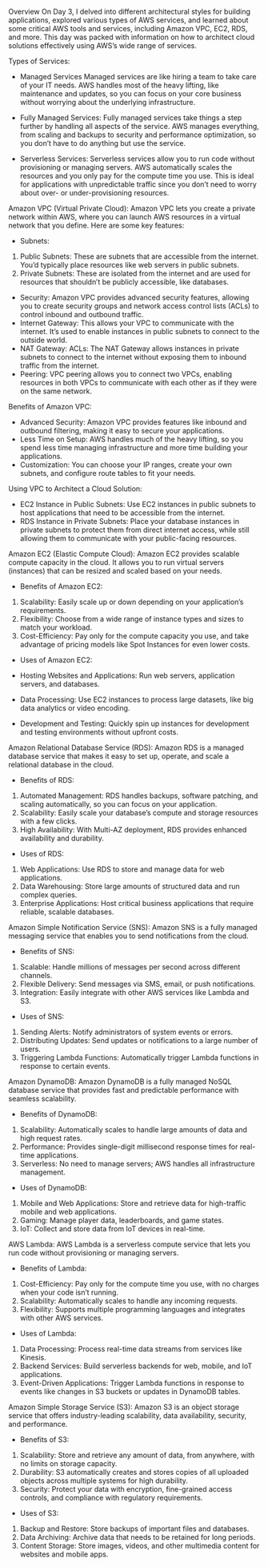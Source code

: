 Overview
On Day 3, I delved into different architectural styles for building applications, explored various types of AWS services, and learned about some critical AWS tools and services, including Amazon VPC, EC2, RDS, and more. This day was packed with information on how to architect cloud solutions effectively using AWS’s wide range of services.

Types of Services:

* Managed Services
Managed services are like hiring a team to take care of your IT needs. AWS handles most of the heavy lifting, like maintenance and updates, so you can focus on your core business without worrying about the underlying infrastructure.

* Fully Managed Services:
Fully managed services take things a step further by handling all aspects of the service. AWS manages everything, from scaling and backups to security and performance optimization, so you don’t have to do anything but use the service.

* Serverless Services:
Serverless services allow you to run code without provisioning or managing servers. AWS automatically scales the resources and you only pay for the compute time you use. This is ideal for applications with unpredictable traffic since you don’t need to worry about over- or under-provisioning resources.

Amazon VPC (Virtual Private Cloud):
Amazon VPC lets you create a private network within AWS, where you can launch AWS resources in a virtual network that you define. Here are some key features:

* Subnets:

1. Public Subnets: These are subnets that are accessible from the internet. You’d typically place resources like web servers in public subnets.
2. Private Subnets: These are isolated from the internet and are used for resources that shouldn’t be publicly accessible, like databases.
* Security:
Amazon VPC provides advanced security features, allowing you to create security groups and network access control lists (ACLs) to control inbound and outbound traffic.
* Internet Gateway:
This allows your VPC to communicate with the internet. It’s used to enable instances in public subnets to connect to the outside world.
* NAT Gateway:
ACLs: The NAT Gateway allows instances in private subnets to connect to the internet without exposing them to inbound traffic from the internet.
* Peering:
VPC peering allows you to connect two VPCs, enabling resources in both VPCs to communicate with each other as if they were on the same network.

Benefits of Amazon VPC: 
* Advanced Security: Amazon VPC provides features like inbound and outbound filtering, making it easy to secure your applications.
* Less Time on Setup: AWS handles much of the heavy lifting, so you spend less time managing infrastructure and more time building your applications.
* Customization: You can choose your IP ranges, create your own subnets, and configure route tables to fit your needs.

Using VPC to Architect a Cloud Solution:
* EC2 Instance in Public Subnets: Use EC2 instances in public subnets to host applications that need to be accessible from the internet.
* RDS Instance in Private Subnets: Place your database instances in private subnets to protect them from direct internet access, while still allowing them to communicate with your public-facing resources.


Amazon EC2 (Elastic Compute Cloud):
Amazon EC2 provides scalable compute capacity in the cloud. It allows you to run virtual servers (instances) that can be resized and scaled based on your needs.

* Benefits of Amazon EC2:

1. Scalability: Easily scale up or down depending on your application’s requirements.
2. Flexibility: Choose from a wide range of instance types and sizes to match your workload.
3. Cost-Efficiency: Pay only for the compute capacity you use, and take advantage of pricing models like Spot Instances for even lower costs.
* Uses of Amazon EC2:

* Hosting Websites and Applications: Run web servers, application servers, and databases.
* Data Processing: Use EC2 instances to process large datasets, like big data analytics or video encoding.
* Development and Testing: Quickly spin up instances for development and testing environments without upfront costs.

Amazon Relational Database Service (RDS):
Amazon RDS is a managed database service that makes it easy to set up, operate, and scale a relational database in the cloud.

* Benefits of RDS:

1. Automated Management: RDS handles backups, software patching, and scaling automatically, so you can focus on your application.
2. Scalability: Easily scale your database’s compute and storage resources with a few clicks.
3. High Availability: With Multi-AZ deployment, RDS provides enhanced availability and durability.
* Uses of RDS:

1. Web Applications: Use RDS to store and manage data for web applications.
2. Data Warehousing: Store large amounts of structured data and run complex queries.
3. Enterprise Applications: Host critical business applications that require reliable, scalable databases.


Amazon Simple Notification Service (SNS):
Amazon SNS is a fully managed messaging service that enables you to send notifications from the cloud.

* Benefits of SNS:

1. Scalable: Handle millions of messages per second across different channels.
2. Flexible Delivery: Send messages via SMS, email, or push notifications.
3. Integration: Easily integrate with other AWS services like Lambda and S3.

* Uses of SNS:

1. Sending Alerts: Notify administrators of system events or errors.
2. Distributing Updates: Send updates or notifications to a large number of users.
3. Triggering Lambda Functions: Automatically trigger Lambda functions in response to certain events.

Amazon DynamoDB: 
Amazon DynamoDB is a fully managed NoSQL database service that provides fast and predictable performance with seamless scalability.

* Benefits of DynamoDB:

1. Scalability: Automatically scales to handle large amounts of data and high request rates.
2. Performance: Provides single-digit millisecond response times for real-time applications.
3. Serverless: No need to manage servers; AWS handles all infrastructure management.

* Uses of DynamoDB:

1. Mobile and Web Applications: Store and retrieve data for high-traffic mobile and web applications.
2. Gaming: Manage player data, leaderboards, and game states.
3. IoT: Collect and store data from IoT devices in real-time.

AWS Lambda:
AWS Lambda is a serverless compute service that lets you run code without provisioning or managing servers.

* Benefits of Lambda:

1. Cost-Efficiency: Pay only for the compute time you use, with no charges when your code isn’t running.
2. Scalability: Automatically scales to handle any incoming requests.
3. Flexibility: Supports multiple programming languages and integrates with other AWS services.

* Uses of Lambda:

1. Data Processing: Process real-time data streams from services like Kinesis.
2. Backend Services: Build serverless backends for web, mobile, and IoT applications.
3. Event-Driven Applications: Trigger Lambda functions in response to events like changes in S3 buckets or updates in DynamoDB tables.

Amazon Simple Storage Service (S3):
Amazon S3 is an object storage service that offers industry-leading scalability, data availability, security, and performance.

* Benefits of S3:

1. Scalability: Store and retrieve any amount of data, from anywhere, with no limits on storage capacity.
2. Durability: S3 automatically creates and stores copies of all uploaded objects across multiple systems for high durability.
3. Security: Protect your data with encryption, fine-grained access controls, and compliance with regulatory requirements.

* Uses of S3:

1. Backup and Restore: Store backups of important files and databases.
2. Data Archiving: Archive data that needs to be retained for long periods.
3. Content Storage: Store images, videos, and other multimedia content for websites and mobile apps.